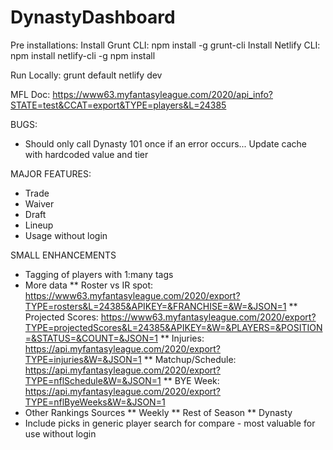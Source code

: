 # DynastyDashboard

Pre installations:
Install Grunt CLI: npm install -g grunt-cli
Install Netlify CLI: npm install netlify-cli -g
npm install

Run Locally:
grunt default
netlify dev

MFL Doc: https://www63.myfantasyleague.com/2020/api_info?STATE=test&CCAT=export&TYPE=players&L=24385

BUGS:
* Should only call Dynasty 101 once if an error occurs... Update cache with hardcoded value and tier 

MAJOR FEATURES:
* Trade
* Waiver
* Draft
* Lineup
* Usage without login

SMALL ENHANCEMENTS
* Tagging of players with 1:many tags
* More data
** Roster vs IR spot: https://www63.myfantasyleague.com/2020/export?TYPE=rosters&L=24385&APIKEY=&FRANCHISE=&W=&JSON=1
** Projected Scores: https://www63.myfantasyleague.com/2020/export?TYPE=projectedScores&L=24385&APIKEY=&W=&PLAYERS=&POSITION=&STATUS=&COUNT=&JSON=1
** Injuries: https://api.myfantasyleague.com/2020/export?TYPE=injuries&W=&JSON=1
** Matchup/Schedule: https://api.myfantasyleague.com/2020/export?TYPE=nflSchedule&W=&JSON=1
** BYE Week: https://api.myfantasyleague.com/2020/export?TYPE=nflByeWeeks&W=&JSON=1
* Other Rankings Sources
** Weekly
** Rest of Season
** Dynasty
* Include picks in generic player search for compare - most valuable for use without login